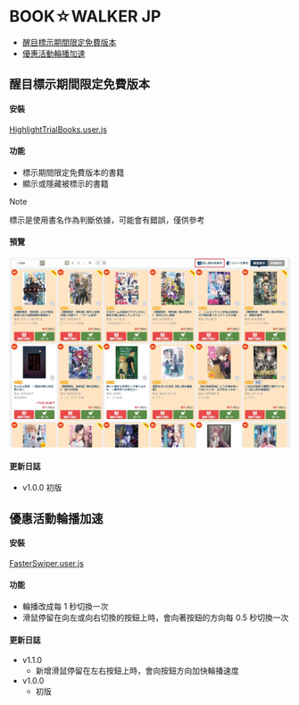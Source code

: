 # BOOK☆WALKER JP

* [醒目標示期間限定免費版本](#醒目標示期間限定免費版本)
* [優惠活動輪播加速](#優惠活動輪播加速)

## 醒目標示期間限定免費版本

#### 安裝

[HighlightTrialBooks.user.js](HighlightTrialBooks.user.js?raw=true)

#### 功能

* 標示期間限定免費版本的書籍
* 顯示或隱藏被標示的書籍

> [!NOTE]
>
> 標示是使用書名作為判斷依據，可能會有錯誤，僅供參考

#### 預覽

![試閱標示](assets/highlight-trial-books.jpg?raw=true)

#### 更新日誌

* v1.0.0
  初版

## 優惠活動輪播加速

#### 安裝

[FasterSwiper.user.js](FasterSwiper.user.js?raw=true)

#### 功能

* 輪播改成每 1 秒切換一次
* 滑鼠停留在向左或向右切換的按鈕上時，會向著按鈕的方向每 0.5 秒切換一次

#### 更新日誌

* v1.1.0
  * 新增滑鼠停留在左右按鈕上時，會向按鈕方向加快輪播速度
* v1.0.0
  * 初版